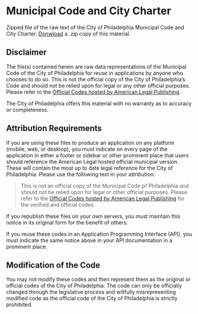 # Municipal Code and City Charter

Zipped file of the raw text of the City of Philadelphia Municipal Code and City Charter. [Donwload](https://github.com/CityOfPhiladelphia/phl-municipal-code/archive/master.zip) a .zip copy of this material.

## Disclaimer
The file(s) contained herein are raw data representations of the Municipal Code of the City of Philadelphia for reuse in applications by anyone who chooses to do so.  This is not the official copy of the City of Philadelphia’s Code and should not be relied upon for legal or any other official purposes.  Please refer to the [Official Codes hosted by American Legal Publishing](http://www.amlegal.com/library/pa/philadelphia.shtml).
 
The City of Philadelphia offers this material with no warranty as to accuracy or completeness.
 
## Attribution Requirements
If you are using these files to produce an application on any platform (mobile, web, or desktop), you must indicate on every page of the application in either a footer or sidebar or other prominent place that users should reference the American Legal hosted official municipal version. These will contain the most up to date legal reference for the City of Philadelphia.  Please use the following text in your attribution:
 
> This is not an official copy of the Municipal Code pf Philadelphia and should not be relied upon for legal or other official purposes.  Please refer to the [Official Codes hosted by American Legal Publishing](http://www.amlegal.com/library/pa/philadelphia.shtml) for the verified and official codes.
 
If you republish these files on your own servers, you must maintain this notice in its original form for the benefit of others. 
 
If you reuse these codes in an Application Programming Interface (API), you must indicate the same notice above in your API documentation in a prominent place.
 
## Modification of the Code
You may not modify these codes and then represent them as the original or official codes of the City of Philadelphia.  The code can only be officially changed through the legislative process and willfully misrepresenting modified code as the official code of the City of Philadelphia is strictly prohibited.